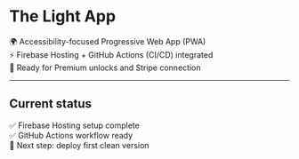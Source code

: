 # The Light App

🌍 Accessibility-focused Progressive Web App (PWA)  
⚡ Firebase Hosting + GitHub Actions (CI/CD) integrated  
🔐 Ready for Premium unlocks and Stripe connection

---

## Current status
✅ Firebase Hosting setup complete  
✅ GitHub Actions workflow ready  
🚀 Next step: deploy first clean version
